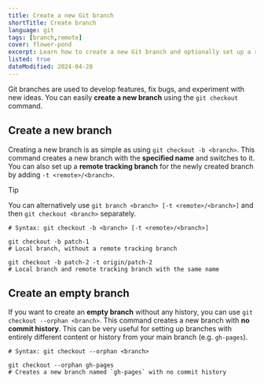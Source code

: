 ```yaml
---
title: Create a new Git branch
shortTitle: Create branch
language: git
tags: [branch,remote]
cover: flower-pond
excerpt: Learn how to create a new Git branch and optionally set up a remote tracking branch.
listed: true
dateModified: 2024-04-28
---
```


Git branches are used to develop features, fix bugs, and experiment with new ideas. You can easily **create a new branch** using the `git checkout` command.

## Create a new branch

Creating a new branch is as simple as using `git checkout -b <branch>`. This command creates a new branch with the **specified name** and switches to it. You can also set up a **remote tracking branch** for the newly created branch by adding `-t <remote>/<branch>`.

> [!TIP]
>
> You can alternatively use `git branch <branch> [-t <remote>/<branch>]` and then `git checkout <branch>` separately.

```shell
# Syntax: git checkout -b <branch> [-t <remote>/<branch>]

git checkout -b patch-1
# Local branch, without a remote tracking branch

git checkout -b patch-2 -t origin/patch-2
# Local branch and remote tracking branch with the same name
```

## Create an empty branch

If you want to create an **empty branch** without any history, you can use `git checkout --orphan <branch>`. This command creates a new branch with **no commit history**. This can be very useful for setting up branches with entirely different content or history from your main branch (e.g. `gh-pages`).

```shell
# Syntax: git checkout --orphan <branch>

git checkout --orphan gh-pages
# Creates a new branch named `gh-pages` with no commit history
```
